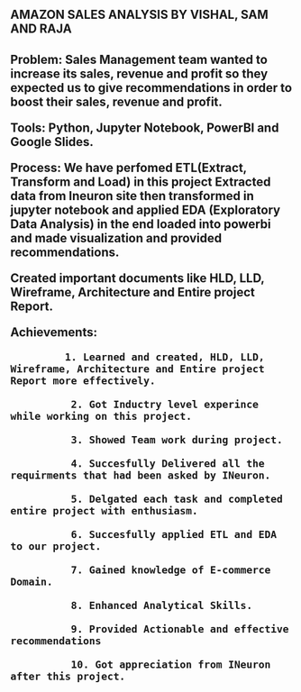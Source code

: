 <h2> AMAZON SALES ANALYSIS BY VISHAL, SAM AND RAJA <h2/>
  
**Problem**: Sales Management team wanted to increase its sales, revenue and profit so they expected us to give recommendations in order to boost their sales, revenue and profit.
  
**Tools**: Python, Jupyter Notebook, PowerBI and Google Slides.
  
**Process**: We have perfomed ETL(Extract, Transform and Load)  in this project Extracted data from Ineuron site then transformed in jupyter notebook and applied EDA (Exploratory Data Analysis) in the end loaded into powerbi and made visualization and provided recommendations. 

Created important documents like HLD, LLD, Wireframe, Architecture and Entire project Report.
  
Achievements:  
  
             1. Learned and created, HLD, LLD, Wireframe, Architecture and Entire project Report more effectively.
  
              2. Got Inductry level experince while working on this project.
  
              3. Showed Team work during project.
  
              4. Succesfully Delivered all the requirments that had been asked by INeuron.
  
              5. Delgated each task and completed entire project with enthusiasm.
              
              6. Succesfully applied ETL and EDA to our project.
  
              7. Gained knowledge of E-commerce Domain.
    
              8. Enhanced Analytical Skills.
   
              9. Provided Actionable and effective recommendations
  
              10. Got appreciation from INeuron after this project.
  

